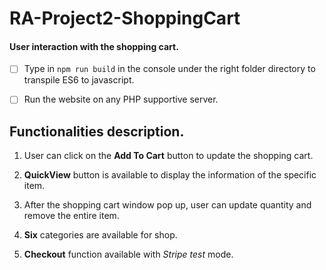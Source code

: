 # RA-Project2-ShoppingCart
#### **User interaction with the shopping cart**.

- [ ] Type in `npm run build` in the console under the right folder directory to transpile ES6 to javascript. 

- [ ] Run the website on any PHP supportive server.

## Functionalities description.

1. User can click on the **Add To Cart** button to update the shopping cart.

2. **QuickView** button is available to display the information of the specific item.

3. After the shopping cart window pop up, user can update quantity and remove the entire item.

4. **Six** categories are available for shop.

5. **Checkout** function available with _Stripe_ *test* mode.
